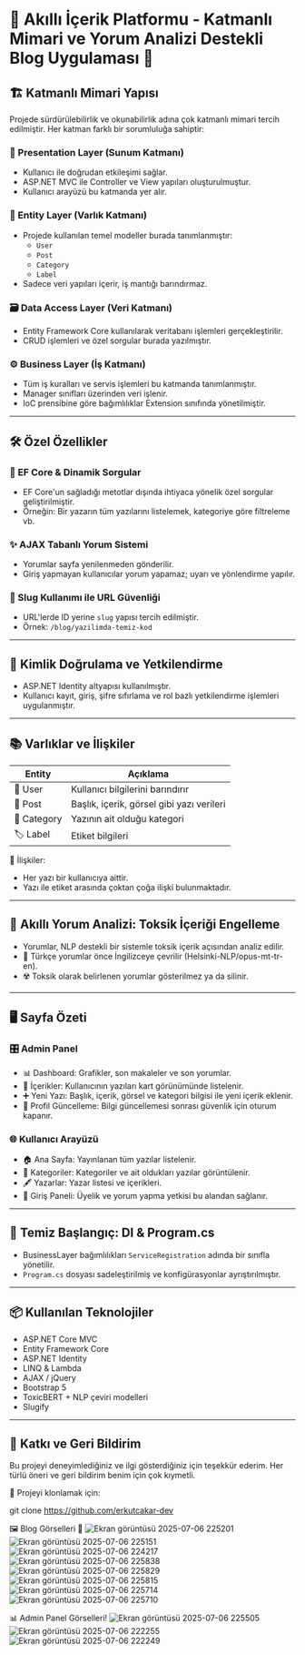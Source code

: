 # 🧠 Akıllı İçerik Platformu - Katmanlı Mimari ve Yorum Analizi Destekli Blog Uygulaması 🚀

## 🏗️ Katmanlı Mimari Yapısı

Projede sürdürülebilirlik ve okunabilirlik adına çok katmanlı mimari tercih edilmiştir. Her katman farklı bir sorumluluğa sahiptir:

### 🎨 Presentation Layer (Sunum Katmanı)
- Kullanıcı ile doğrudan etkileşimi sağlar.
- ASP.NET MVC ile Controller ve View yapıları oluşturulmuştur.
- Kullanıcı arayüzü bu katmanda yer alır.

### 📁 Entity Layer (Varlık Katmanı)
- Projede kullanılan temel modeller burada tanımlanmıştır:
  - `User`
  - `Post`
  - `Category`
  - `Label`
- Sadece veri yapıları içerir, iş mantığı barındırmaz.

### 🗃️ Data Access Layer (Veri Katmanı)
- Entity Framework Core kullanılarak veritabanı işlemleri gerçekleştirilir.
- CRUD işlemleri ve özel sorgular burada yazılmıştır.

### ⚙️ Business Layer (İş Katmanı)
- Tüm iş kuralları ve servis işlemleri bu katmanda tanımlanmıştır.
- Manager sınıfları üzerinden veri işlenir.
- IoC prensibine göre bağımlılıklar Extension sınıfında yönetilmiştir.

---

## 🛠️ Özel Özellikler

### 🔄 EF Core & Dinamik Sorgular
- EF Core'un sağladığı metotlar dışında ihtiyaca yönelik özel sorgular geliştirilmiştir.
- Örneğin: Bir yazarın tüm yazılarını listelemek, kategoriye göre filtreleme vb.

### ✨ AJAX Tabanlı Yorum Sistemi
- Yorumlar sayfa yenilenmeden gönderilir.
- Giriş yapmayan kullanıcılar yorum yapamaz; uyarı ve yönlendirme yapılır.

### 🔐 Slug Kullanımı ile URL Güvenliği
- URL'lerde ID yerine `slug` yapısı tercih edilmiştir.
- Örnek: `/blog/yazilimda-temiz-kod`

---

## 👥 Kimlik Doğrulama ve Yetkilendirme

- ASP.NET Identity altyapısı kullanılmıştır.
- Kullanıcı kayıt, giriş, şifre sıfırlama ve rol bazlı yetkilendirme işlemleri uygulanmıştır.

---

## 📚 Varlıklar ve İlişkiler

| Entity    | Açıklama                                |
|-----------|-----------------------------------------|
| 👤 User     | Kullanıcı bilgilerini barındırır         |
| 📝 Post     | Başlık, içerik, görsel gibi yazı verileri |
| 📂 Category | Yazının ait olduğu kategori              |
| 🏷️ Label    | Etiket bilgileri                         |

🔗 İlişkiler:
- Her yazı bir kullanıcıya aittir.
- Yazı ile etiket arasında çoktan çoğa ilişki bulunmaktadır.

---

## 🤖 Akıllı Yorum Analizi: Toksik İçeriği Engelleme

- Yorumlar, NLP destekli bir sistemle toksik içerik açısından analiz edilir.
- 🧠 Türkçe yorumlar önce İngilizceye çevrilir (Helsinki-NLP/opus-mt-tr-en).
- ☢️ Toksik olarak belirlenen yorumlar gösterilmez ya da silinir.

---

## 🖥️ Sayfa Özeti

### 🎛️ Admin Panel
- 📊 Dashboard: Grafikler, son makaleler ve son yorumlar.
- 📄 İçerikler: Kullanıcının yazıları kart görünümünde listelenir.
- ➕ Yeni Yazı: Başlık, içerik, görsel ve kategori bilgisi ile yeni içerik eklenir.
- 👤 Profil Güncelleme: Bilgi güncellemesi sonrası güvenlik için oturum kapanır.

### 🌐 Kullanıcı Arayüzü
- 🏠 Ana Sayfa: Yayınlanan tüm yazılar listelenir.
- 🧾 Kategoriler: Kategoriler ve ait oldukları yazılar görüntülenir.
- 🖋️ Yazarlar: Yazar listesi ve içerikleri.
- 🔐 Giriş Paneli: Üyelik ve yorum yapma yetkisi bu alandan sağlanır.

---

## 🧩 Temiz Başlangıç: DI & Program.cs

- BusinessLayer bağımlılıkları `ServiceRegistration` adında bir sınıfla yönetilir.
- `Program.cs` dosyası sadeleştirilmiş ve konfigürasyonlar ayrıştırılmıştır.

---

## 📦 Kullanılan Teknolojiler

- ASP.NET Core MVC
- Entity Framework Core
- ASP.NET Identity
- LINQ & Lambda
- AJAX / jQuery
- Bootstrap 5
- ToxicBERT + NLP çeviri modelleri
- Slugify

---

## 🙌 Katkı ve Geri Bildirim

Bu projeyi deneyimlediğiniz ve ilgi gösterdiğiniz için teşekkür ederim. Her türlü öneri ve geri bildirim benim için çok kıymetli.

📎 Projeyi klonlamak için:

git clone https://github.com/erkutcakar-dev

🖼️ Blog Görselleri
🧾
![Ekran görüntüsü 2025-07-06 225201](https://github.com/user-attachments/assets/ca117625-5691-4868-ba29-8aa9f24bf851)
![Ekran görüntüsü 2025-07-06 225151](https://github.com/user-attachments/assets/6403e575-63c5-46a5-a8c3-1bc2610c6dd9)
![Ekran görüntüsü 2025-07-06 224217](https://github.com/user-attachments/assets/db162357-94de-46dd-b0c7-2b857b65a0ae)
![Ekran görüntüsü 2025-07-06 225838](https://github.com/user-attachments/assets/b0f6bb9b-83ea-4ba7-b464-825fd9412f5d)
![Ekran görüntüsü 2025-07-06 225829](https://github.com/user-attachments/assets/5f71c90a-aa02-4a25-abf8-13c54c0e9262)
![Ekran görüntüsü 2025-07-06 225815](https://github.com/user-attachments/assets/6c8ea6dc-18a7-40f9-ba4f-3e98548a2675)
![Ekran görüntüsü 2025-07-06 225714](https://github.com/user-attachments/assets/62006b85-b858-4b0b-aef3-8bd77375542b)
![Ekran görüntüsü 2025-07-06 225710](https://github.com/user-attachments/assets/830fd1d3-5614-441b-9d1a-4f5fc8370bd2)


📊 Admin Panel Görselleri!
![Ekran görüntüsü 2025-07-06 225505](https://github.com/user-attachments/assets/67f5a166-ba00-4498-b893-7fcd09918114)
![Ekran görüntüsü 2025-07-06 222255](https://github.com/user-attachments/assets/ac0eb1ca-d3d2-4734-826a-8ab85b7cf210)
![Ekran görüntüsü 2025-07-06 222249](https://github.com/user-attachments/assets/c2983aa5-ff3b-4b2d-803f-c75656cb0cba)




